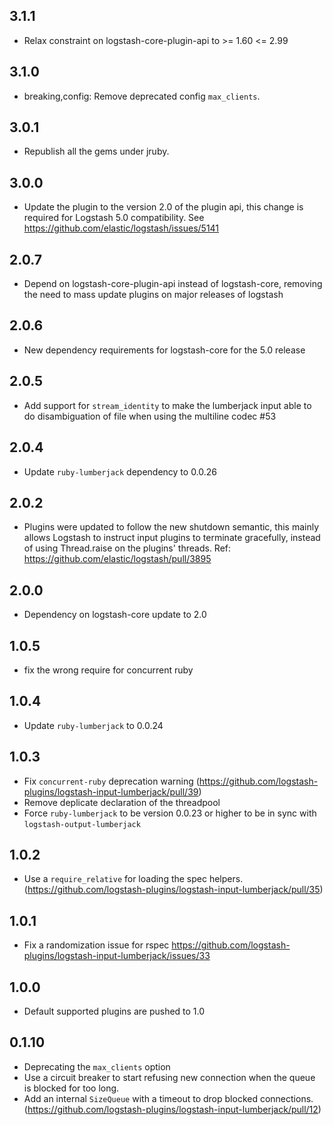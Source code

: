 ## 3.1.1
  - Relax constraint on logstash-core-plugin-api to >= 1.60 <= 2.99

## 3.1.0
 - breaking,config: Remove deprecated config `max_clients`.

## 3.0.1
 - Republish all the gems under jruby.

## 3.0.0
 - Update the plugin to the version 2.0 of the plugin api, this change is required for Logstash 5.0 compatibility. See https://github.com/elastic/logstash/issues/5141

## 2.0.7
 - Depend on logstash-core-plugin-api instead of logstash-core, removing the need to mass update plugins on major releases of logstash

## 2.0.6
 - New dependency requirements for logstash-core for the 5.0 release

## 2.0.5
 - Add support for `stream_identity` to make the lumberjack input able to do disambiguation of file when using the multiline codec #53

## 2.0.4
 - Update `ruby-lumberjack` dependency to 0.0.26

## 2.0.2
 - Plugins were updated to follow the new shutdown semantic, this mainly allows Logstash to instruct input plugins to terminate gracefully, 
   instead of using Thread.raise on the plugins' threads. Ref: https://github.com/elastic/logstash/pull/3895

## 2.0.0
 - Dependency on logstash-core update to 2.0

## 1.0.5
 - fix the wrong require for concurrent ruby

## 1.0.4
 - Update `ruby-lumberjack` to 0.0.24

## 1.0.3
 - Fix `concurrent-ruby` deprecation warning (https://github.com/logstash-plugins/logstash-input-lumberjack/pull/39)
 - Remove deplicate declaration of the threadpool
 - Force `ruby-lumberjack` to be version 0.0.23 or higher to be in sync with `logstash-output-lumberjack`

## 1.0.2
 - Use a `require_relative` for loading the spec helpers. (https://github.com/logstash-plugins/logstash-input-lumberjack/pull/35)

## 1.0.1
 - Fix a randomization issue for rspec https://github.com/logstash-plugins/logstash-input-lumberjack/issues/33

## 1.0.0
 - Default supported plugins are pushed to 1.0

## 0.1.10
 - Deprecating the `max_clients` option
 - Use a circuit breaker to start refusing new connection when the queue is blocked for too long.
 - Add an internal `SizeQueue` with a timeout to drop blocked connections. (https://github.com/logstash-plugins/logstash-input-lumberjack/pull/12)
